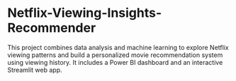 # Netflix-Viewing-Insights-Recommender
This project combines data analysis and machine learning to explore Netflix viewing patterns and build a personalized movie recommendation system using viewing history. It includes a Power BI dashboard and an interactive Streamlit web app.
